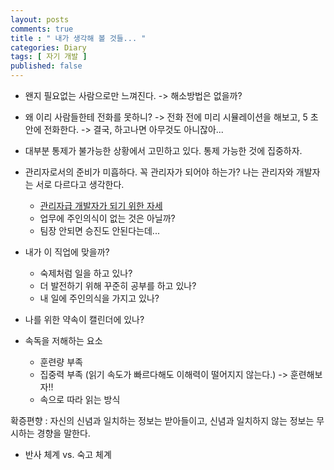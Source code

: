 ```yaml
---
layout: posts
comments: true
title : " 내가 생각해 볼 것들... "
categories: Diary
tags: [ 자기 개발 ]
published: false
---
```


- 왠지 필요없는 사람으로만 느껴진다. -> 해소방법은 없을까?

- 왜 이리 사람들한테 전화를 못하니? -> 전화 전에 미리 시뮬레이션을 해보고, 5 초안에 전화한다. -> 결국, 하고나면 아무것도 아니잖아...

- 대부분 통제가 불가능한 상황에서 고민하고 있다. 통제 가능한 것에 집중하자.

- 관리자로서의 준비가 미흡하다. 꼭 관리자가 되어야 하는가?  나는 관리자와 개발자는 서로 다르다고 생각한다.
  - [관리자급 개발자가 되기 위한 자세](https://brunch.co.kr/@yper/2)
  - 업무에 주인의식이 없는 것은 아닐까?
  - 팀장 안되면 승진도 안된다는데...

- 내가 이 직업에 맞을까?
  - 숙제처럼 일을 하고 있나?
  - 더 발전하기 위해 꾸준히 공부를 하고 있나?
  - 내 일에 주인의식을 가지고 있나?

- 나를 위한 약속이 캘린더에 있나?

- 속독을 저해하는 요소
  - 훈련량 부족
  - 집중력 부족 (읽기 속도가 빠르다해도 이해력이 떨어지지 않는다.) -> 훈련해보자!!
  - 속으로 따라 읽는 방식

확증편향
 : 자신의 신념과 일치하는 정보는 받아들이고, 신념과 일치하지 않는 정보는 무시하는 경향을 말한다.

- 반사 체계 vs. 숙고 체계
